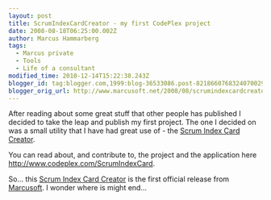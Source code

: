 ```yaml
---
layout: post
title: ScrumIndexCardCreator - my first CodePlex project
date: 2008-08-18T06:25:00.002Z
author: Marcus Hammarberg
tags:
  - Marcus private
  - Tools
  - Life of a consultant
modified_time: 2010-12-14T15:22:38.243Z
blogger_id: tag:blogger.com,1999:blog-36533086.post-8218660768324070029
blogger_orig_url: http://www.marcusoft.net/2008/08/scrumindexcardcreator-my-first-codeplex.html
---
```




After reading about some great stuff that other people has published I
decided to take the leap and publish my first project. The one I decided
on was a small utility that I have had great use
of - the [Scrum Index Card
Creator](http://www.codeplex.com/ScrumIndexCard).

You can read about, and contribute to, the project and the application
here <http://www.codeplex.com/ScrumIndexCard>.

So... this [Scrum Index Card
Creator](http://www.codeplex.com/ScrumIndexCard) is the first official
release from [Marcusoft](http://www.marcusoft.net/).
I wonder where is might end...

